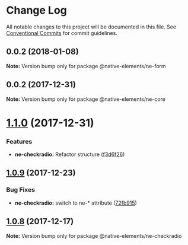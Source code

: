 # Change Log

All notable changes to this project will be documented in this file.
See [Conventional Commits](https://conventionalcommits.org) for commit guidelines.

<a name="0.0.2"></a>
## 0.0.2 (2018-01-08)




**Note:** Version bump only for package @native-elements/ne-form

<a name="0.0.2"></a>
## 0.0.2 (2017-12-31)




**Note:** Version bump only for package @native-elements/ne-core

<a name="1.1.0"></a>
# [1.1.0](https://github.com/equinusocio/native-elements/tree/master/elements/ne-checkradio/compare/@native-elements/ne-checkradio@1.0.9...@native-elements/ne-checkradio@1.1.0) (2017-12-31)


### Features

* **ne-checkradio:** Refactor structure ([f3d6f26](https://github.com/equinusocio/native-elements/tree/master/elements/ne-checkradio/commit/f3d6f26))




<a name="1.0.9"></a>
## [1.0.9](https://github.com/equinusocio/native-elements/tree/master/elements/ne-checkradio/compare/@native-elements/ne-checkradio@1.0.8...@native-elements/ne-checkradio@1.0.9) (2017-12-23)


### Bug Fixes

* **ne-checkradio:** switch to ne-* attribute ([72fb915](https://github.com/equinusocio/native-elements/tree/master/elements/ne-checkradio/commit/72fb915))




<a name="1.0.8"></a>
## [1.0.8](https://github.com/equinusocio/native-elements/tree/master/elements/ne-checkradio/compare/@native-elements/ne-checkradio@1.0.6...@native-elements/ne-checkradio@1.0.8) (2017-12-17)




**Note:** Version bump only for package @native-elements/ne-checkradio
